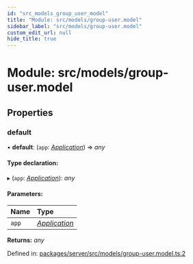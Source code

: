 ```yaml
---
id: "src_models_group_user_model"
title: "Module: src/models/group-user.model"
sidebar_label: "src/models/group-user.model"
custom_edit_url: null
hide_title: true
---
```


# Module: src/models/group-user.model

## Properties

### default

• **default**: (`app`: [*Application*](src_declarations.md#application)) => *any*

#### Type declaration:

▸ (`app`: [*Application*](src_declarations.md#application)): *any*

#### Parameters:

Name | Type |
:------ | :------ |
`app` | [*Application*](src_declarations.md#application) |

**Returns:** *any*

Defined in: [packages/server/src/models/group-user.model.ts:2](https://github.com/xr3ngine/xr3ngine/blob/66a84a950/packages/server/src/models/group-user.model.ts#L2)
